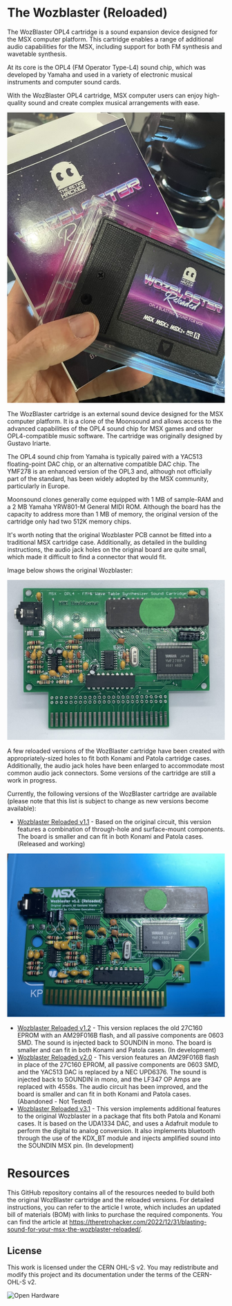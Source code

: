 # The Wozblaster (Reloaded)

The WozBlaster OPL4 cartridge is a sound expansion device designed for the MSX computer platform. This cartridge enables a range of additional audio capabilities for the MSX, including support for both FM synthesis and wavetable synthesis. 

At its core is the OPL4 (FM Operator Type-L4) sound chip, which was developed by Yamaha and used in a variety of electronic musical instruments and computer sound cards. 

With the WozBlaster OPL4 cartridge, MSX computer users can enjoy high-quality sound and create complex musical arrangements with ease.

![The Wozblaster Reloaded Cartridge](images/20230216_121408225_iOS%20(Medium).jpg)

The WozBlaster cartridge is an external sound device designed for the MSX computer platform. It is a clone of the Moonsound and allows access to the advanced capabilities of the OPL4 sound chip for MSX games and other OPL4-compatible music software. The cartridge was originally designed by Gustavo Iriarte.

The OPL4 sound chip from Yamaha is typically paired with a YAC513 floating-point DAC chip, or an alternative compatible DAC chip. The YMF278 is an enhanced version of the OPL3 and, although not officially part of the standard, has been widely adopted by the MSX community, particularly in Europe.

Moonsound clones generally come equipped with 1 MB of sample-RAM and a 2 MB Yamaha YRW801-M General MIDI ROM. Although the board has the capacity to address more than 1 MB of memory, the original version of the cartridge only had two 512K memory chips.

It's worth noting that the original Wozblaster PCB cannot be fitted into a traditional MSX cartridge case. Additionally, as detailed in the building instructions, the audio jack holes on the original board are quite small, which made it difficult to find a connector that would fit.

Image below shows the original Wozblaster:

![The Original Wozblaster Board](images/20230101_212444857_iOS%20(Medium).jpg)

A few reloaded versions of the WozBlaster cartridge have been created with appropriately-sized holes to fit both Konami and Patola cartridge cases. Additionally, the audio jack holes have been enlarged to accommodate most common audio jack connectors. Some versions of the cartridge are still a work in progress.

Currently, the following versions of the WozBlaster cartridge are available (please note that this list is subject to change as new versions become available):

* [Wozblaster Reloaded v1.1](/hardware/reloaded_v1.1) - Based on the original circuit, this version features a combination of through-hole and surface-mount components. The board is smaller and can fit in both Konami and Patola cases. (Released and working)

![The Wozblaster Reloaded PCB](images/20230217_181151865_iOS%20(Medium).jpg)

* [Wozblaster Reloaded v1.2](/hardware/reloaded_v1.2) - This version replaces the old 27C160 EPROM with an AM29F016B flash, and all passive components are 0603 SMD. The sound is injected back to SOUNDIN in mono. The board is smaller and can fit in both Konami and Patola cases. (In development)
* [Wozblaster Reloaded v2.0](/hardware/reloaded_v2) - This version features an AM29F016B flash in place of the 27C160 EPROM, all passive components are 0603 SMD, and the YAC513 DAC is replaced by a NEC UPD6376. The sound is injected back to SOUNDIN in mono, and the LF347 OP Amps are replaced with 4558s. The audio circuit has been improved, and the board is smaller and can fit in both Konami and Patola cases. (Abandoned - Not Tested)
* [Wozblaster Reloaded v3.1](/hardware/reloaded_v3.1/) - This version implements additional features to the original Wozblaster in a package that fits both Patola and Konami cases. It is based on the UDA1334 DAC, and uses a Adafruit module to perform the digital to analog conversion. It also implements bluetooth through the use of the KDX_BT module and injects amplified sound into the SOUNDIN MSX pin. (In development)

# Resources

This GitHub repository contains all of the resources needed to build both the original WozBlaster cartridge and the reloaded versions. For detailed instructions, you can refer to the article I wrote, which includes an updated bill of materials (BOM) with links to purchase the required components. You can find the article at https://theretrohacker.com/2022/12/31/blasting-sound-for-your-msx-the-wozblaster-reloaded/.

## License 

This work is licensed under the CERN OHL-S v2. You may redistribute and modify this project and its documentation under the terms of the CERN-OHL-S v2.

![Open Hardware](https://raw.githubusercontent.com/cristianoag/trh9000/main/Images/1024px-Open-source-hardware-logo.svg.png)